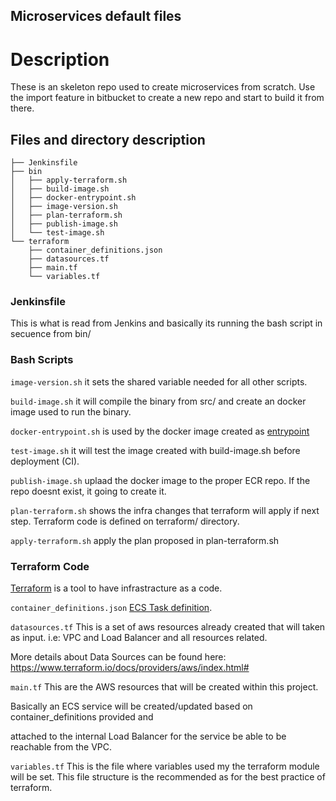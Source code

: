 Microservices default files
-----------------------------
# Description #
These is an skeleton repo used to create microservices from scratch.
Use the import feature in bitbucket to create a new repo and start to build it from there.

## Files and directory description ##
```
├── Jenkinsfile 
├── bin
│   ├── apply-terraform.sh
│   ├── build-image.sh
│   ├── docker-entrypoint.sh
│   ├── image-version.sh
│   ├── plan-terraform.sh
│   ├── publish-image.sh
│   └── test-image.sh
└── terraform
    ├── container_definitions.json
    ├── datasources.tf
    ├── main.tf
    └── variables.tf
```
### Jenkinsfile ### 
This is what is read from Jenkins and basically its running the bash script in secuence from bin/

### Bash Scripts ###
`image-version.sh` it sets the shared variable needed for all other scripts.

`build-image.sh` it will compile the binary from src/ and create an docker image used to run the binary.

`docker-entrypoint.sh` is used by the docker image created as [entrypoint](https://docs.docker.com/engine/reference/builder/#entrypoint)

`test-image.sh` it will test the image created with build-image.sh before deployment (CI).

`publish-image.sh` uplaad the docker image to the proper ECR repo. If the repo doesnt exist, it going to create it.

`plan-terraform.sh` shows the infra changes that terraform will apply if next step. Terraform code is defined on terraform/ directory.

`apply-terraform.sh` apply the plan proposed in plan-terraform.sh

### Terraform Code ###
[Terraform](https://www.terraform.io/) is a tool to have infrastracture as a code.

`container_definitions.json` [ECS Task definition](https://docs.aws.amazon.com/AmazonECS/latest/developerguide/task_definitions.html).

`datasources.tf` This is a set of aws resources already created that will taken as input.
i.e: VPC and Load Balancer and all resources related.

More details about Data Sources can be found here:  https://www.terraform.io/docs/providers/aws/index.html#

`main.tf` This are the AWS resources that will be created within this project.

Basically an ECS service will be created/updated based on container_definitions provided and 

attached to the internal Load Balancer for the service be able to be reachable from the VPC.

`variables.tf` This is the file where variables used my the terraform module will be set. This file structure is the recommended as for the best practice of terraform.
